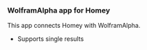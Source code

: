 ### WolframAlpha app for Homey

This app connects Homey with WolframAlpha.

* Supports single results